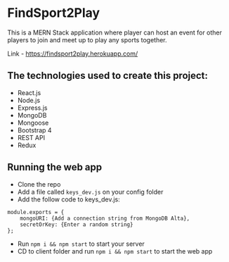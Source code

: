 # FindSport2Play

This is a MERN Stack application where player can host an event for other players to join and meet up to play any sports together.

Link - https://findsport2play.herokuapp.com/

## The technologies used to create this project:
- React.js
- Node.js
- Express.js
- MongoDB
- Mongoose
- Bootstrap 4
- REST API
- Redux

## Running the web app
- Clone the repo
- Add a file called `keys_dev.js` on your config folder
- Add the follow code to keys_dev.js:
```
module.exports = {
    mongoURI: {Add a connection string from MongoDB Alta},
    secretOrKey: {Enter a random string}
};
```
- Run `npm i && npm start` to start your server
- CD to client folder and run `npm i && npm start` to start the web app